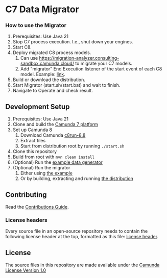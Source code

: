 # C7 Data Migrator

### How to use the Migrator

1. Prerequisites: Use Java 21
1. Stop C7 process execution. I.e., shut down your engines.
1. Start C8.
1. Deploy migrated C8 process models.
   1. Can use https://migration-analyzer.consulting-sandbox.camunda.cloud/ to migrate your C7 models.
   1. Add "migrator" End Execution listener of the start event of each C8 model. Example: [link](./qa/src/test/resources/io/camunda/migrator/bpmn/c8/simpleProcess.bpmn). 
1. Build or download the distribution.
1. Start Migrator (start.sh/start.bat) and wait to finish.
1. Navigate to Operate and check result.

## Development Setup
1. Prerequisites: Use Java 21
1. Clone and build the [Camunda 7 platform](https://github.com/camunda/camunda-bpm-platform)
1. Set up Camunda 8
   1. Download Camunda [c8run-8.8](https://github.com/camunda/camunda/releases/tag/c8run-8.8)
   1. Extract files
   1. Start from distribution root by running `./start.sh`
1. Clone this repository
1. Build from root with `mvn clean install`
1. (Optional) Run the [example data generator](./examples/generate-runtime/src/main/java/io/camunda/migrator/example/ExampleApplication.java)
1. (Optional) Run the migrator
   1. Either using [the example](./examples/migrate-runtime/src/main/java/io/camunda/migrator/example/RuntimeExampleApplication.java)
   1. Or by building, extracting and running [the distribution](./assembly)


## Contributing

Read the [Contributions Guide](https://github.com/camunda/camunda-bpm-platform/blob/master/CONTRIBUTING.md).

### License headers

Every source file in an open-source repository needs to contain the following license header at the top, formatted as this file:
[license header](./license/header.txt).

## License

The source files in this repository are made available under the [Camunda License Version 1.0](./CAMUNDA-LICENSE-1.0.txt)
